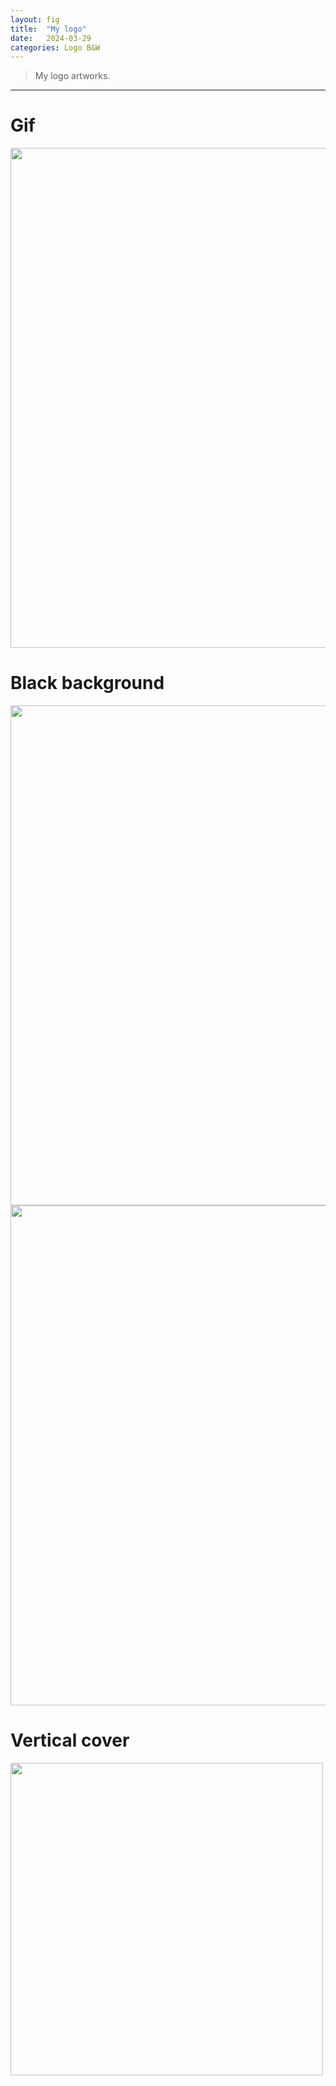 ```yaml
---
layout: fig
title:  "My logo"
date:   2024-03-29 
categories: Logo B&W
---
```


> My logo artworks.

---

# Gif 
<img align='center' src="{{ '/' | relative_url }}public/fig_post/Logo/1.GIF" width='800'>

# Black background
<img align='center' src="{{ '/' | relative_url }}public/fig_post/Logo/2.PNG" width='800'>
<img align='center' src="{{ '/' | relative_url }}public/fig_post/Logo/3.PNG" width='800'>

# Vertical cover
<img align='center' src="{{ '/' | relative_url }}public/fig_post/Logo/4.JPG" width='500'>
